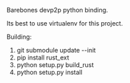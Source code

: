 Barebones devp2p python binding.

Its best to use virtualenv for this project.

Building:  
1) git submodule update --init  
2) pip install rust_ext  
3) python setup.py build_rust  
4) python setup.py install 

